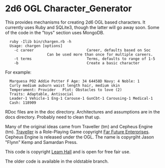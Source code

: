 2d6 OGL Character_Generator
===========================

This provides mechanisms for creating 2d6 OGL based characters. 
It currently uses Ruby and SQLite3, though the latter will go away soon.
Some of the code in the "toys" section uses MongoDB.

```
  ruby -Ilib bin/chargen.rb -h
  Usage: chargen [options]
    -c career                        Career, defaults based on Soc
                   Can be used more than once for multiple careers.
    -t terms                         Terms, defaults to range of 1-5
    -b                               Create a basic character
```
For example:
```
  Marquesa PO2 Addie Potter F Age: 34 64458D Navy: 4 Noble: 1 
  Curly medium auburn waist length hair, medium skin 
  Temperament: Provider   Plot: Obstacles to love (2) 
  Traits: Adaptable, Antisocial
  Leader-1 Vehicle-1 Eng-1 Carouse-1 GunCbt-1 Carousing-1 Medical-1 
  Cash: 118909
```
RDoc files are in the doc directory. Architectures and assumptions are
in the docs directory. Probably need to clean that up. 

Many of the original ideas came from Traveller (tm) and Cepheus Engine (tm).
[Traveller](https://en.wikipedia.org/wiki/Traveller_(role-playing_game)) 
is a Role-Playing Game copyright [Far Future Enterprises](http://farfuture.net). 
Cepheus Engine is released under the OGL. The name is copyrgiht Jason "Flynn" Kemp and Samardan Press.

This code is copyright [Leam Hall](https://github.com/LeamHall) and 
is open for free fair use.

The older code is available in the oldstable branch.
